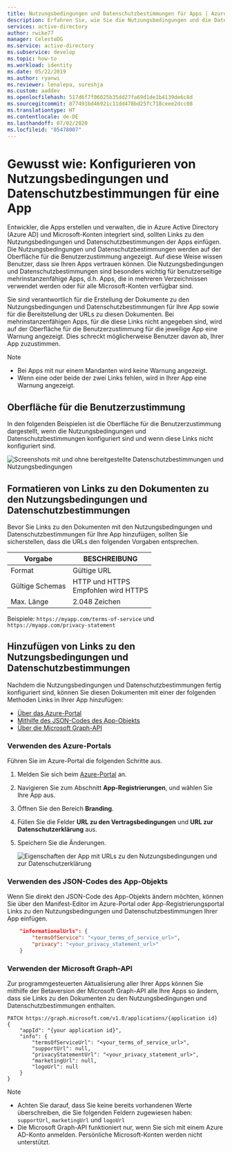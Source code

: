 ```yaml
---
title: Nutzungsbedingungen und Datenschutzbestimmungen für Apps | Azure
description: Erfahren Sie, wie Sie die Nutzungsbedingungen und die Datenschutzerklärung für Apps konfigurieren können, die zur Verwendung von Azure AD registriert sind.
services: active-directory
author: rwike77
manager: CelesteDG
ms.service: active-directory
ms.subservice: develop
ms.topic: how-to
ms.workload: identity
ms.date: 05/22/2019
ms.author: ryanwi
ms.reviewer: lenalepa, sureshja
ms.custom: aaddev
ms.openlocfilehash: 517d6f7f06025b35dd27fa69d1de1b4139de6c8d
ms.sourcegitcommit: 877491bd46921c11dd478bd25fc718ceee2dcc08
ms.translationtype: HT
ms.contentlocale: de-DE
ms.lasthandoff: 07/02/2020
ms.locfileid: "85478007"
---
```

# <a name="how-to-configure-terms-of-service-and-privacy-statement-for-an-app"></a>Gewusst wie: Konfigurieren von Nutzungsbedingungen und Datenschutzbestimmungen für eine App

Entwickler, die Apps erstellen und verwalten, die in Azure Active Directory (Azure AD) und Microsoft-Konten integriert sind, sollten Links zu den Nutzungsbedingungen und Datenschutzbestimmungen der Apps einfügen. Die Nutzungsbedingungen und Datenschutzbestimmungen werden auf der Oberfläche für die Benutzerzustimmung angezeigt. Auf diese Weise wissen Benutzer, dass sie Ihren Apps vertrauen können. Die Nutzungsbedingungen und Datenschutzbestimmungen sind besonders wichtig für benutzerseitige mehrinstanzenfähige Apps, d.h. Apps, die in mehreren Verzeichnissen verwendet werden oder für alle Microsoft-Konten verfügbar sind.

Sie sind verantwortlich für die Erstellung der Dokumente zu den Nutzungsbedingungen und Datenschutzbestimmungen für Ihre App sowie für die Bereitstellung der URLs zu diesen Dokumenten. Bei mehrinstanzenfähigen Apps, für die diese Links nicht angegeben sind, wird auf der Oberfläche für die Benutzerzustimmung für die jeweilige App eine Warnung angezeigt. Dies schreckt möglicherweise Benutzer davon ab, Ihrer App zuzustimmen.

> [!NOTE]
> * Bei Apps mit nur einem Mandanten wird keine Warnung angezeigt.
> * Wenn eine oder beide der zwei Links fehlen, wird in Ihrer App eine Warnung angezeigt.

## <a name="user-consent-experience"></a>Oberfläche für die Benutzerzustimmung

In den folgenden Beispielen ist die Oberfläche für die Benutzerzustimmung dargestellt, wenn die Nutzungsbedingungen und Datenschutzbestimmungen konfiguriert sind und wenn diese Links nicht konfiguriert sind.

![Screenshots mit und ohne bereitgestellte Datenschutzbestimmungen und Nutzungsbedingungen](./media/howto-add-terms-of-service-privacy-statement/user-consent-exp-privacy-statement-terms-service.png)

## <a name="formatting-links-to-the-terms-of-service-and-privacy-statement-documents"></a>Formatieren von Links zu den Dokumenten zu den Nutzungsbedingungen und Datenschutzbestimmungen

Bevor Sie Links zu den Dokumenten mit den Nutzungsbedingungen und Datenschutzbestimmungen für Ihre App hinzufügen, sollten Sie sicherstellen, dass die URLs den folgenden Vorgaben entsprechen.

| Vorgabe     | BESCHREIBUNG                           |
|---------------|---------------------------------------|
| Format        | Gültige URL                             |
| Gültige Schemas | HTTP und HTTPS<br/>Empfohlen wird HTTPS |
| Max. Länge    | 2\.048 Zeichen                       |

Beispiele: `https://myapp.com/terms-of-service` und `https://myapp.com/privacy-statement`

## <a name="adding-links-to-the-terms-of-service-and-privacy-statement"></a>Hinzufügen von Links zu den Nutzungsbedingungen und Datenschutzbestimmungen

Nachdem die Nutzungsbedingungen und Datenschutzbestimmungen fertig konfiguriert sind, können Sie diesen Dokumenten mit einer der folgenden Methoden Links in Ihrer App hinzufügen:

* [Über das Azure-Portal](#azure-portal)
* [Mithilfe des JSON-Codes des App-Objekts](#app-object-json)
* [Über die Microsoft Graph-API](#msgraph-rest-api)

### <a name="using-the-azure-portal"></a><a name="azure-portal"></a>Verwenden des Azure-Portals
Führen Sie im Azure-Portal die folgenden Schritte aus.

1. Melden Sie sich beim [Azure-Portal](https://portal.azure.com/) an.
2. Navigieren Sie zum Abschnitt **App-Registrierungen**, und wählen Sie Ihre App aus.
3. Öffnen Sie den Bereich **Branding**.
4. Füllen Sie die Felder **URL zu den Vertragsbedingungen** und **URL zur Datenschutzerklärung** aus.
5. Speichern Sie die Änderungen.

    ![Eigenschaften der App mit URLs zu den Nutzungsbedingungen und zur Datenschutzerklärung](./media/howto-add-terms-of-service-privacy-statement/azure-portal-terms-service-privacy-statement-urls.png)

### <a name="using-the-app-object-json"></a><a name="app-object-json"></a>Verwenden des JSON-Codes des App-Objekts

Wenn Sie direkt den JSON-Code des App-Objekts ändern möchten, können Sie über den Manifest-Editor im Azure-Portal oder App-Registrierungsportal Links zu den Nutzungsbedingungen und Datenschutzbestimmungen Ihrer App einfügen.

```json
    "informationalUrls": { 
        "termsOfService": "<your_terms_of_service_url>", 
        "privacy": "<your_privacy_statement_url>" 
    }
```

### <a name="using-the-microsoft-graph-api"></a><a name="msgraph-rest-api"></a>Verwenden der Microsoft Graph-API

Zur programmgesteuerten Aktualisierung aller Ihrer Apps können Sie mithilfe der Betaversion der Microsoft Graph-API alle Ihre Apps so ändern, dass sie Links zu den Dokumenten zu den Nutzungsbedingungen und Datenschutzbestimmungen enthalten.

```
PATCH https://graph.microsoft.com/v1.0/applications/{application id}
{ 
    "appId": "{your application id}", 
    "info": { 
        "termsOfServiceUrl": "<your_terms_of_service_url>", 
        "supportUrl": null, 
        "privacyStatementUrl": "<your_privacy_statement_url>", 
        "marketingUrl": null, 
        "logoUrl": null 
    }
}
```

> [!NOTE]
> * Achten Sie darauf, dass Sie keine bereits vorhandenen Werte überschreiben, die Sie folgenden Feldern zugewiesen haben: `supportUrl`, `marketingUrl` und `logoUrl`
> * Die Microsoft Graph-API funktioniert nur, wenn Sie sich mit einem Azure AD-Konto anmelden. Persönliche Microsoft-Konten werden nicht unterstützt.
